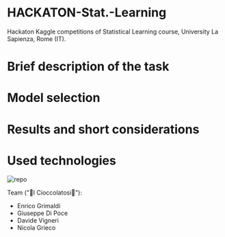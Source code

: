 # HACKATON-Stat.-Learning
Hackaton Kaggle competitions of Statistical Learning course, University La Sapienza, Rome (IT).

# Brief description of the task


# Model selection

# Results and short considerations

# Used technologies
![repo](https://github.com/giuseppedipoce/HACKATON-Stat.-Learning-/assets/114066138/a09d2bfa-4348-4286-8a1a-538f3d9ab5f5)




Team ("🍫I Cioccolatosi🍫"): 
- Enrico Grimaldi
- Giuseppe Di Poce
- Davide Vigneri
- Nicola Grieco 
